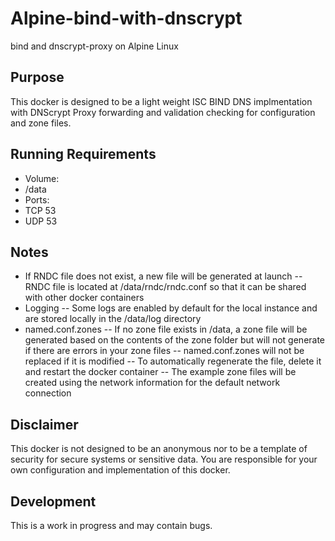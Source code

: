 # Alpine-bind-with-dnscrypt
 bind and dnscrypt-proxy on Alpine Linux

## Purpose
 This docker is designed to be a light weight ISC BIND DNS implmentation with DNScrypt Proxy forwarding and validation checking for configuration and zone files.
 
## Running Requirements
 - Volume: 
  - /data
 - Ports: 
  - TCP 53
  - UDP 53

## Notes
 - If RNDC file does not exist, a new file will be generated at launch
 -- RNDC file is located at /data/rndc/rndc.conf so that it can be shared with other docker containers
 - Logging
 -- Some logs are enabled by default for the local instance and are stored locally in the /data/log directory
 - named.conf.zones
 -- If no zone file exists in /data, a zone file will be generated based on the contents of the zone folder but will not generate if there are errors in your zone files
 -- named.conf.zones will not be replaced if it is modified
 -- To automatically regenerate the file, delete it and restart the docker container
 -- The example zone files will be created using the network information for the default network connection
 
## Disclaimer
 This docker is not designed to be an anonymous nor to be a template of security for secure systems or sensitive data.  You are responsible for your own configuration and implementation of this docker.
 
## Development
 This is a work in progress and may contain bugs.  